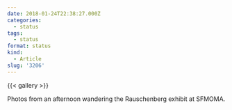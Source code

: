```yaml
---
date: 2018-01-24T22:38:27.000Z
categories:
  - status
tags:
  - status
format: status
kind:
  - Article
slug: '3206'
---
```


{{< gallery >}}

Photos from an afternoon wandering the Rauschenberg exhibit at SFMOMA.
